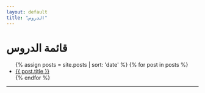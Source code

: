 ```yaml
---
layout: default
title: "الدروس"
---
```


# قائمة الدروس
<ul>
  {% assign posts = site.posts | sort: 'date' %}
  {% for post in posts %}
    <li>
      <a href="{{site.url}}{{ post.url }}">{{ post.title }}</a>
    </li>
  {% endfor %}
</ul>

<!--[back](./)-->

---